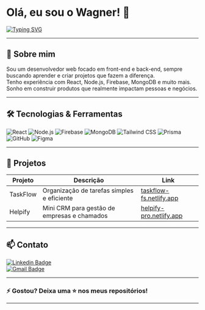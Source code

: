 # Olá, eu sou o Wagner! 👋

[![Typing SVG](https://readme-typing-svg.demolab.com?font=Fira+Code&weight=600&pause=1000&color=2563eb&width=435&height=40&lines=Desenvolvedor+Web+Fullstack;Apaixonado+por+tecnologia;Criando+solu%C3%A7%C3%B5es+incr%C3%ADveis)](https://git.io/typing-svg)

---

## 🚀 Sobre mim

Sou um desenvolvedor web focado em front-end e back-end, sempre buscando aprender e criar projetos que fazem a diferença.  
Tenho experiência com React, Node.js, Firebase, MongoDB e muito mais.  
Sonho em construir produtos que realmente impactam pessoas e negócios.

---

## 🛠️ Tecnologias & Ferramentas

![React](https://img.shields.io/badge/-React-20232A?style=flat&logo=react)
![Node.js](https://img.shields.io/badge/-Node.js-339933?style=flat&logo=node.js)
![Firebase](https://img.shields.io/badge/-Firebase-FFCA28?style=flat&logo=firebase)
![MongoDB](https://img.shields.io/badge/-MongoDB-47A248?style=flat&logo=mongodb)
![Tailwind CSS](https://img.shields.io/badge/-Tailwind_CSS-06B6D4?style=flat&logo=tailwind-css)
![Prisma](https://img.shields.io/badge/-Prisma-0C344B?style=flat&logo=prisma)
![GitHub](https://img.shields.io/badge/-GitHub-181717?style=flat&logo=github)
![Figma](https://img.shields.io/badge/-Figma-F24E1E?style=flat&logo=figma)

---

## 📂 Projetos

| Projeto     | Descrição                            | Link                                         |
| ----------- | ---------------------------------- | --------------------------------------------|
| TaskFlow    | Organização de tarefas simples e eficiente | [taskflow-fs.netlify.app](https://taskflow-fs.netlify.app/)  |
| Helpify     | Mini CRM para gestão de empresas e chamados | [helpify-pro.netlify.app](https://helpify-pro.netlify.app/)  |

---

## 📫 Contato

[![Linkedin Badge](https://img.shields.io/badge/-Wagner-blue?style=flat&logo=Linkedin&logoColor=white&link=https://linkedin.com/in/seunome)](www.linkedin.com/in/wagner-kauan-a45032288)  
[![Gmail Badge](https://img.shields.io/badge/-seuemail@gmail.com-c14438?style=flat&logo=Gmail&logoColor=white&link=mailto:seuemail@gmail.com)](mailto:kauanw711@gmail.com)

---

### ⚡ Gostou? Deixa uma ⭐ nos meus repositórios!

---

